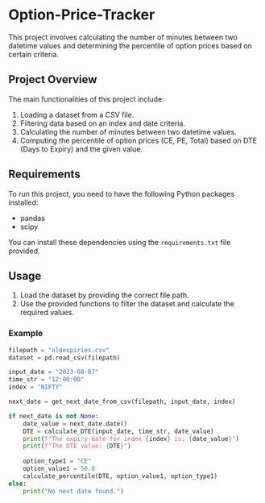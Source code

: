 # Option-Price-Tracker

This project involves calculating the number of minutes between two datetime values and determining the percentile of option prices based on certain criteria.

## Project Overview

The main functionalities of this project include:
1. Loading a dataset from a CSV file.
2. Filtering data based on an index and date criteria.
3. Calculating the number of minutes between two datetime values.
4. Computing the percentile of option prices (CE, PE, Total) based on DTE (Days to Expiry) and the given value.

## Requirements

To run this project, you need to have the following Python packages installed:

- pandas
- scipy

You can install these dependencies using the `requirements.txt` file provided.

## Usage

1. Load the dataset by providing the correct file path.
2. Use the provided functions to filter the dataset and calculate the required values.

### Example

```python
filepath = "oldexpiries.csv"
dataset = pd.read_csv(filepath)

input_date = "2023-08-07"
time_str = "12:00:00"
index = "NIFTY"

next_date = get_next_date_from_csv(filepath, input_date, index)

if next_date is not None:
    date_value = next_date.date()
    DTE = calculate_DTE(input_date, time_str, date_value)
    print(f"The expiry date for index {index} is: {date_value}")
    print(f"The DTE value: {DTE}")
    
    option_type1 = "CE"
    option_value1 = 50.0
    calculate_percentile(DTE, option_value1, option_type1)
else:
    print("No next date found.")
